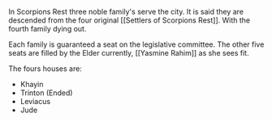 In Scorpions Rest three noble family's serve the city. It is said they are descended from the four original [[Settlers of Scorpions Rest]]. With the fourth family dying out.

Each family is guaranteed a seat on the legislative committee. The other five seats are filled by the Elder currently, [[Yasmine Rahim]] as she sees fit.

The fours houses are:
- Khayin
- Trinton (Ended)
- Leviacus
- Jude

